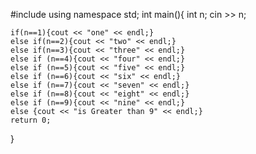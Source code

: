 #include<iostream>
using namespace std;
int main(){
    int n;
    cin >> n;
    
    if(n==1){cout << "one" << endl;}
    else if(n==2){cout << "two" << endl;}
    else if(n==3){cout << "three" << endl;}
    else if (n==4){cout << "four" << endl;}
    else if (n==5){cout << "five" << endl;}
    else if (n==6){cout << "six" << endl;}
    else if (n==7){cout << "seven" << endl;}
    else if (n==8){cout << "eight" << endl;}
    else if (n==9){cout << "nine" << endl;}
    else {cout << "is Greater than 9" << endl;}
    return 0;
}
